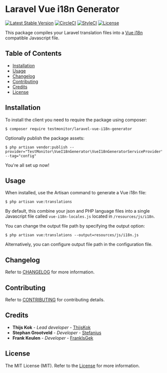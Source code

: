 # Laravel Vue i18n Generator

[![Latest Stable Version](https://poser.pugx.org/testmonitor/laravel-vue-i18n-generator/v/stable)](https://packagist.org/packages/testmonitor/laravel-vue-i18n-generator)
[![CircleCI](https://img.shields.io/circleci/project/github/testmonitor/laravel-vue-i18n-generator.svg)](https://circleci.com/gh/testmonitor/laravel-vue-i18n-generator)
[![StyleCI](https://styleci.io/repos/634942834/shield)](https://styleci.io/repos/634942834)
[![License](https://poser.pugx.org/testmonitor/laravel-vue-i18n-generator/license)](https://packagist.org/packages/testmonitor/laravel-vue-i18n-generator)

This package compiles your Laravel translation files into a [Vue i18n](https://kazupon.github.io/vue-i18n/) compatible Javascript file.

## Table of Contents

- [Installation](#installation)
- [Usage](#usage)
- [Changelog](#changelog)
- [Contributing](#contributing)
- [Credits](#credits)
- [License](#license)

## Installation

To install the client you need to require the package using composer:

	$ composer require testmonitor/laravel-vue-i18n-generator

Optionally publish the package assets:

    $ php artisan vendor:publish --provider="TestMonitor\VueI18nGenerator\VueI18nGeneratorServiceProvider" --tag="config"

You're all set up now!

## Usage

When installed, use the Artisan command to generate a Vue i18n file:

    $ php artisan vue:translations

By default, this combine your json and PHP language files into a single Javascript file called `vue-i18n-locales.js`
located in `/resources/js/i18n`.

You can change the output file path by specifying the output option:

    $ php artisan vue:translations --output=resources/js/i18n.js

Alternatively, you can configure output file path in the configuration file.

## Changelog

Refer to [CHANGELOG](CHANGELOG.md) for more information.

## Contributing

Refer to [CONTRIBUTING](CONTRIBUTING.md) for contributing details.

## Credits

* **Thijs Kok** - *Lead developer* - [ThijsKok](https://github.com/thijskok)
* **Stephan Grootveld** - *Developer* - [Stefanius](https://github.com/stefanius)
* **Frank Keulen** - *Developer* - [FrankIsGek](https://github.com/frankisgek)

## License

The MIT License (MIT). Refer to the [License](LICENSE.md) for more information.